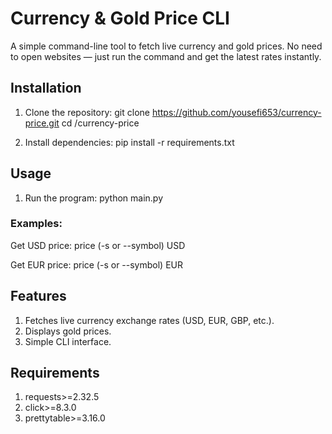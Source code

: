 # Currency & Gold Price CLI

A simple command-line tool to fetch live currency and gold prices.
No need to open websites — just run the command and get the latest rates instantly.

## Installation

1. Clone the repository:
git clone https://github.com/yousefi653/currency-price.git
cd /currency-price

2. Install dependencies:
pip install -r requirements.txt

## Usage

1. Run the program:
python main.py

### Examples:

Get USD price:
price (-s or --symbol) USD

Get EUR price:
price (-s or --symbol) EUR

## Features

1. Fetches live currency exchange rates (USD, EUR, GBP, etc.).
2. Displays gold prices.
3. Simple CLI interface.

## Requirements 

1. requests>=2.32.5
2. click>=8.3.0
3. prettytable>=3.16.0

